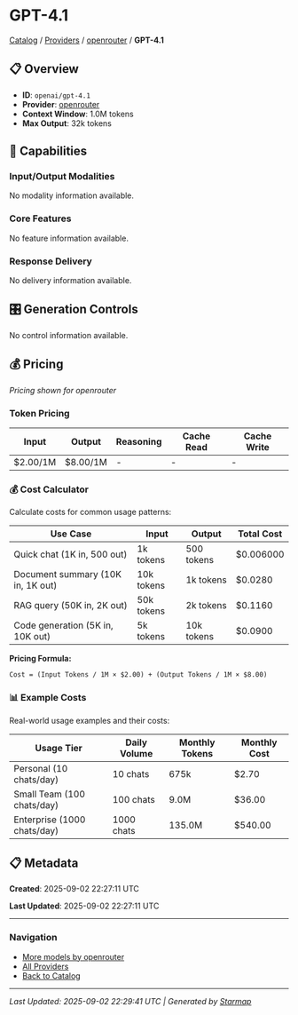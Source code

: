# GPT-4.1
  
[Catalog](../../../../..) / [Providers](../../../..) / [openrouter](../../..) / **GPT-4.1**


## 📋 Overview
  
- **ID**: `openai/gpt-4.1`
- **Provider**: [openrouter](../)
- **Context Window**: 1.0M tokens
- **Max Output**: 32k tokens
  
## 🎯 Capabilities
  
### Input/Output Modalities
  
No modality information available.
  
### Core Features
  
No feature information available.
  
### Response Delivery
  
No delivery information available.
  
## 🎛️ Generation Controls
  
No control information available.
  
## 💰 Pricing
  
*Pricing shown for openrouter*
  
  
### Token Pricing
  
| Input | Output | Reasoning | Cache Read | Cache Write |
|---------|---------|---------|---------|---------|
| $2.00/1M | $8.00/1M | - | - | - |

  
### 💰 Cost Calculator
  
Calculate costs for common usage patterns:
  
  
| Use Case | Input | Output | Total Cost |
|---------|---------|---------|---------|
| Quick chat (1K in, 500 out) | 1k tokens | 500 tokens | $0.006000 |
| Document summary (10K in, 1K out) | 10k tokens | 1k tokens | $0.0280 |
| RAG query (50K in, 2K out) | 50k tokens | 2k tokens | $0.1160 |
| Code generation (5K in, 10K out) | 5k tokens | 10k tokens | $0.0900 |

  
**Pricing Formula:**
  
```
Cost = (Input Tokens / 1M × $2.00) + (Output Tokens / 1M × $8.00)
```
  
### 📊 Example Costs
  
Real-world usage examples and their costs:
  
  
| Usage Tier | Daily Volume | Monthly Tokens | Monthly Cost |
|---------|---------|---------|---------|
| Personal (10 chats/day) | 10 chats | 675k | $2.70 |
| Small Team (100 chats/day) | 100 chats | 9.0M | $36.00 |
| Enterprise (1000 chats/day) | 1000 chats | 135.0M | $540.00 |

  
## 📋 Metadata
  
**Created**: 2025-09-02 22:27:11 UTC
  
**Last Updated**: 2025-09-02 22:27:11 UTC
  
  
---
  
  
### Navigation

- [More models by openrouter](../)
- [All Providers](../../../../../providers)
- [Back to Catalog](../../../../..)


---
_Last Updated: 2025-09-02 22:29:41 UTC | Generated by [Starmap](https://github.com/agentstation/starmap)_
